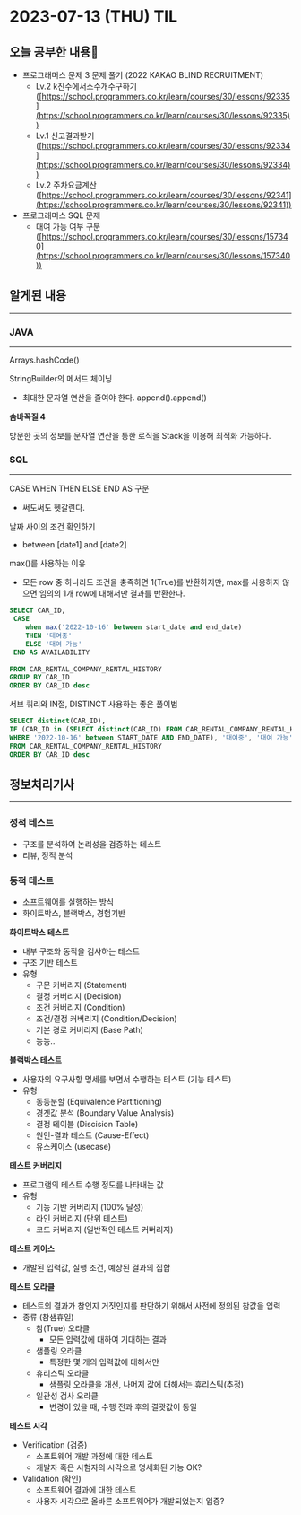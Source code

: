 # 2023-07-13 (THU) TIL

## 오늘 공부한 내용📒

- 프로그래머스 문제 3 문제 풀기 (2022 KAKAO BLIND RECRUITMENT)
    - Lv.2 k진수에서소수개수구하기([https://school.programmers.co.kr/learn/courses/30/lessons/92335](https://school.programmers.co.kr/learn/courses/30/lessons/92335))
    - Lv.1 신고결과받기([https://school.programmers.co.kr/learn/courses/30/lessons/92334](https://school.programmers.co.kr/learn/courses/30/lessons/92334))
    - Lv.2 주차요금계산([https://school.programmers.co.kr/learn/courses/30/lessons/92341](https://school.programmers.co.kr/learn/courses/30/lessons/92341))
- 프로그래머스 SQL 문제
    - 대여 가능 여부 구분 ([https://school.programmers.co.kr/learn/courses/30/lessons/157340](https://school.programmers.co.kr/learn/courses/30/lessons/157340))

## 알게된 내용

---

### JAVA

---

Arrays.hashCode()

StringBuilder의 메서드 체이닝

- 최대한 문자열 연산을 줄여야 한다. append().append()

**숨바꼭질 4**

방문한 곳의 정보를 문자열 연산을 통한 로직을 Stack을 이용해 최적화 가능하다.

### SQL

---

CASE WHEN THEN ELSE END AS 구문

- 써도써도 헷갈린다.

날짜 사이의 조건 확인하기

- between [date1] and [date2]

max()를 사용하는 이유

- 모든 row 중 하나라도 조건을 충족하면 1(True)를 반환하지만, max를 사용하지 않으면 임의의 1개 row에 대해서만 결과를 반환한다.

```sql
SELECT CAR_ID,
 CASE
    when max('2022-10-16' between start_date and end_date)
    THEN '대여중'
    ELSE '대여 가능'
 END AS AVAILABILITY
        
FROM CAR_RENTAL_COMPANY_RENTAL_HISTORY
GROUP BY CAR_ID
ORDER BY CAR_ID desc
```

서브 쿼리와 IN절, DISTINCT 사용하는 좋은 풀이법

```sql
SELECT distinct(CAR_ID),
IF (CAR_ID in (SELECT distinct(CAR_ID) FROM CAR_RENTAL_COMPANY_RENTAL_HISTORY 
WHERE '2022-10-16' between START_DATE AND END_DATE), '대여중', '대여 가능') as AVAILABILITY
FROM CAR_RENTAL_COMPANY_RENTAL_HISTORY
ORDER BY CAR_ID desc
```

## 정보처리기사

---

### 정적 테스트

- 구조를 분석하여 논리성을 검증하는 테스트
- 리뷰, 정적 분석

### 동적 테스트

- 소프트웨어를 실행하는 방식
- 화이트박스, 블랙박스, 경험기반

**화이트박스 테스트**

- 내부 구조와 동작을 검사하는 테스트
- 구조 기반 테스트
- 유형
    - 구문 커버리지 (Statement)
    - 결정 커버리지 (Decision)
    - 조건 커버리지 (Condition)
    - 조건/결정 커버리지 (Condition/Decision)
    - 기본 경로 커버리지 (Base Path)
    - 등등..

**블랙박스 테스트**

- 사용자의 요구사항 명세를 보면서 수행하는 테스트 (기능 테스트)
- 유형
    - 동등분할 (Equivalence Partitioning)
    - 경곗값 분석 (Boundary Value Analysis)
    - 결정 테이블 (Discision Table)
    - 원인-결과 테스트 (Cause-Effect)
    - 유스케이스 (usecase)

**테스트 커버리지**

- 프로그램의 테스트 수행 정도를 나타내는 값
- 유형
    - 기능 기반 커버리지 (100% 달성)
    - 라인 커버리지 (단위 테스트)
    - 코드 커버리지 (일반적인 테스트 커버리지)

**테스트 케이스**

- 개발된 입력값, 실행 조건, 예상된 결과의 집합

**테스트 오라클**

- 테스트의 결과가 참인지 거짓인지를 판단하기 위해서 사전에 정의된 참값을 입력
- 종류 (참샘휴일)
    - 참(True) 오라클
        - 모든 입력값에 대하여 기대하는 결과
    - 샘플링 오라클
        - 특정한 몇 개의 입력값에 대해서만
    - 휴리스틱 오라클
        - 샘플링 오라클을 개선, 나머지 값에 대해서는 휴리스틱(추정)
    - 일관성 검사 오라클
        - 변경이 있을 때, 수행 전과 후의 결괏값이 동일
        

**테스트 시각**

- Verification (검증)
    - 소프트웨어 개발 과정에 대한 테스트
    - 개발자 혹은 시험자의 시각으로 명세화된 기능 OK?
- Validation (확인)
    - 소프트웨어 결과에 대한 테스트
    - 사용자 시각으로 올바른 소프트웨어가 개발되었는지 입증?